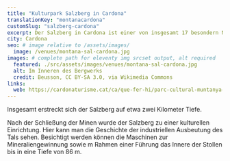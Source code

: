 ```yaml
---
title: "Kulturpark Salzberg in Cardona"
translationKey: "montanacardona"
customSlug: "salzberg-cardona"
excerpt: Der Salzberg in Cardona ist einer von insgesamt 17 besondern Naturgebieten in Katalonien. Er wächst bis heute, da der Regen ihn erodiert.
city: Cardona
seo: # image relative to /assets/images/
  image: /venues/montana-sal-cardona.jpg
images: # complete path for eleventy img srcset output, alt required
  featured: ./src/assets/images/venues/montana-sal-cardona.jpg
  alt: Im Inneren des Bergwerks
  credit: Beusson, CC BY-SA 3.0, via Wikimedia Commons
links:
  web: https://cardonaturisme.cat/ca/que-fer-hi/parc-cultural-muntanya-de-sal
---
```


Insgesamt erstreckt sich der Salzberg auf etwa zwei Kilometer Tiefe.

Nach der Schließung der Minen wurde der Salzberg zu einer kulturellen Einrichtung. Hier kann man die Geschichte der industriellen Ausbeutung des Tals sehen. Besichtigt werden können die Maschinen zur Mineraliengewinnung sowie m Rahmen einer Führung das Innere der Stollen bis in eine Tiefe von 86 m.
